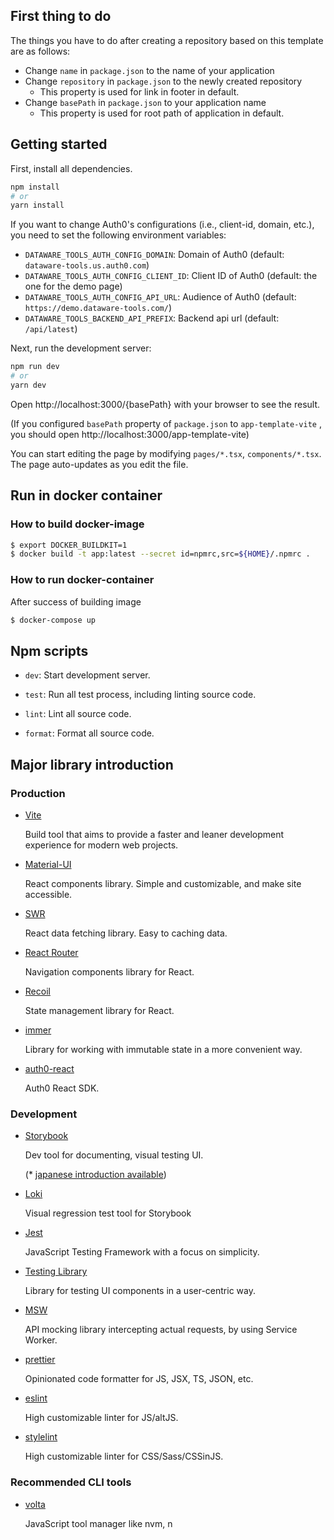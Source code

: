 ## First thing to do

The things you have to do after creating a repository based on this template are as follows:

- Change `name` in `package.json` to the name of your application
- Change `repository` in `package.json` to the newly created repository
  - This property is used for link in footer in default.
- Change `basePath` in `package.json` to your application name
  - This property is used for root path of application in default.

## Getting started

First, install all dependencies.

```bash
npm install
# or
yarn install
```

If you want to change Auth0's configurations (i.e., client-id, domain, etc.),
you need to set the following environment variables:

- `DATAWARE_TOOLS_AUTH_CONFIG_DOMAIN`: Domain of Auth0 (default: `dataware-tools.us.auth0.com`)
- `DATAWARE_TOOLS_AUTH_CONFIG_CLIENT_ID`: Client ID of Auth0 (default: the one for the demo page)
- `DATAWARE_TOOLS_AUTH_CONFIG_API_URL`: Audience of Auth0 (default: `https://demo.dataware-tools.com/`)
- `DATAWARE_TOOLS_BACKEND_API_PREFIX`: Backend api url (default: `/api/latest`)

Next, run the development server:

```bash
npm run dev
# or
yarn dev
```

Open http://localhost:3000/{basePath} with your browser to see the result.

(If you configured `basePath` property of `package.json` to `app-template-vite` , you should open http://localhost:3000/app-template-vite)

You can start editing the page by modifying `pages/*.tsx`, `components/*.tsx`. The page auto-updates as you edit the file.

## Run in docker container

### How to build docker-image

```bash
$ export DOCKER_BUILDKIT=1
$ docker build -t app:latest --secret id=npmrc,src=${HOME}/.npmrc .
```

### How to run docker-container

After success of building image

```bash
$ docker-compose up
```

## Npm scripts

- `dev`: Start development server.

- `test`: Run all test process, including linting source code.

- `lint`: Lint all source code.

- `format`: Format all source code.

## Major library introduction

### Production

- [Vite](https://vitejs.dev/)

  Build tool that aims to provide a faster and leaner development experience for modern web projects.

- [Material-UI](https://next.material-ui.com/getting-started/usage/)

  React components library. Simple and customizable, and make site accessible.

- [SWR](https://swr.vercel.app/getting-started#quick-start)

  React data fetching library. Easy to caching data.

- [React Router](https://reactrouter.com/web/guides/quick-start)

  Navigation components library for React.

- [Recoil](https://recoiljs.org/docs/introduction/getting-started)

  State management library for React.

- [immer](https://immerjs.github.io/immer/)

  Library for working with immutable state in a more convenient way.

- [auth0-react](https://auth0.com/docs/libraries/auth0-react#getting-started)

  Auth0 React SDK.

### Development

- [Storybook](https://storybook.js.org/tutorials/intro-to-storybook/react/en/get-started/)

  Dev tool for documenting, visual testing UI.

  (\* [japanese introduction available](https://storybook.js.org/tutorials/intro-to-storybook/react/ja/get-started/))

- [Loki](https://loki.js.org/getting-started.html)

  Visual regression test tool for Storybook

- [Jest](https://jestjs.io/ja/docs/getting-started)

  JavaScript Testing Framework with a focus on simplicity.

- [Testing Library](https://testing-library.com/docs/react-testing-library/example-intro)

  Library for testing UI components in a user-centric way.

- [MSW](https://mswjs.io/docs/getting-started/mocks)

  API mocking library intercepting actual requests, by using Service Worker.

- [prettier](https://prettier.io/docs/en/install.html#summary)

  Opinionated code formatter for JS, JSX, TS, JSON, etc.

- [eslint](https://eslint.org/docs/user-guide/getting-started#configuration)

  High customizable linter for JS/altJS.

- [stylelint](https://stylelint.io/user-guide/get-started#customize)

  High customizable linter for CSS/Sass/CSSinJS.

### Recommended CLI tools

- [volta](https://volta.sh/)

  JavaScript tool manager like nvm, n
